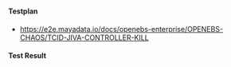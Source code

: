 ### 

#### Testplan

- https://e2e.mayadata.io/docs/openebs-enterprise/OPENEBS-CHAOS/TCID-JIVA-CONTROLLER-KILL


#### Test Result